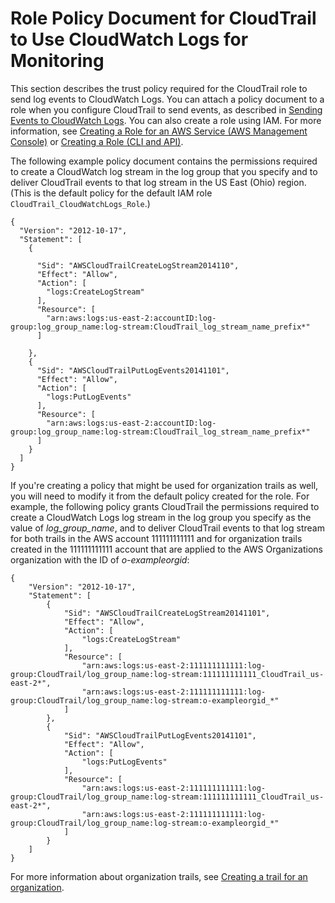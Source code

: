 # Role Policy Document for CloudTrail to Use CloudWatch Logs for Monitoring<a name="cloudtrail-required-policy-for-cloudwatch-logs"></a>

This section describes the trust policy required for the CloudTrail role to send log events to CloudWatch Logs\. You can attach a policy document to a role when you configure CloudTrail to send events, as described in [Sending Events to CloudWatch Logs](send-cloudtrail-events-to-cloudwatch-logs.md)\. You can also create a role using IAM\. For more information, see [Creating a Role for an AWS Service \(AWS Management Console\)](http://docs.aws.amazon.com/IAM/latest/UserGuide/create-role-xacct.html) or [Creating a Role \(CLI and API\)](http://docs.aws.amazon.com/IAM/latest/UserGuide/Using_CreateRole_CLIAPI.html)\.

The following example policy document contains the permissions required to create a CloudWatch log stream in the log group that you specify and to deliver CloudTrail events to that log stream in the US East \(Ohio\) region\. \(This is the default policy for the default IAM role `CloudTrail_CloudWatchLogs_Role`\.\)

```
{
  "Version": "2012-10-17",
  "Statement": [
    {

      "Sid": "AWSCloudTrailCreateLogStream2014110",
      "Effect": "Allow",
      "Action": [
        "logs:CreateLogStream"
      ],
      "Resource": [
        "arn:aws:logs:us-east-2:accountID:log-group:log_group_name:log-stream:CloudTrail_log_stream_name_prefix*"
      ]

    },
    {
      "Sid": "AWSCloudTrailPutLogEvents20141101",
      "Effect": "Allow",
      "Action": [
        "logs:PutLogEvents"
      ],
      "Resource": [
        "arn:aws:logs:us-east-2:accountID:log-group:log_group_name:log-stream:CloudTrail_log_stream_name_prefix*"
      ]
    }
  ]
}
```

If you're creating a policy that might be used for organization trails as well, you will need to modify it from the default policy created for the role\. For example, the following policy grants CloudTrail the permissions required to create a CloudWatch Logs log stream in the log group you specify as the value of *log\_group\_name*, and to deliver CloudTrail events to that log stream for both trails in the AWS account 111111111111 and for organization trails created in the 111111111111 account that are applied to the AWS Organizations organization with the ID of *o\-exampleorgid*:

```
{
    "Version": "2012-10-17",
    "Statement": [
        {
            "Sid": "AWSCloudTrailCreateLogStream20141101",
            "Effect": "Allow",
            "Action": [
                "logs:CreateLogStream"
            ],
            "Resource": [
                "arn:aws:logs:us-east-2:111111111111:log-group:CloudTrail/log_group_name:log-stream:111111111111_CloudTrail_us-east-2*",
                "arn:aws:logs:us-east-2:111111111111:log-group:CloudTrail/log_group_name:log-stream:o-exampleorgid_*"
            ]
        },
        {
            "Sid": "AWSCloudTrailPutLogEvents20141101",
            "Effect": "Allow",
            "Action": [
                "logs:PutLogEvents"
            ],
            "Resource": [
                "arn:aws:logs:us-east-2:111111111111:log-group:CloudTrail/log_group_name:log-stream:111111111111_CloudTrail_us-east-2*",             
                "arn:aws:logs:us-east-2:111111111111:log-group:CloudTrail/log_group_name:log-stream:o-exampleorgid_*"
            ]
        }
    ]
}
```

For more information about organization trails, see [Creating a trail for an organization](creating-trail-organization.md)\.